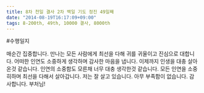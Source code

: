 ```yaml
---
title: 8차 천일 결사 2차 백일 기도 정진 49일째
date: "2014-08-19T16:17:09+09:00"
tags: 8-200th, 49th, 10000 결사, 8000th
---
```


#수행일지

매순간 집중합니다. 만나는 모든 사람에게 최선을 다해 귀를 귀울이고 진심으로 대합니다. 어떠한 인연도 소중하게 생각하며 감사한 마음을 냅니다. 이제까지 인생을 대충 살아온것 같습니다. 인연의 소중함도 모른채 너무 대충 생각한것 같습니다. 모든 인연을 소중히하며 최선을 다해서 살아갑니다. 저는 잘 살고 있습니다. 아무 부족함이 없습니다. 감사합니다. 부처님!
